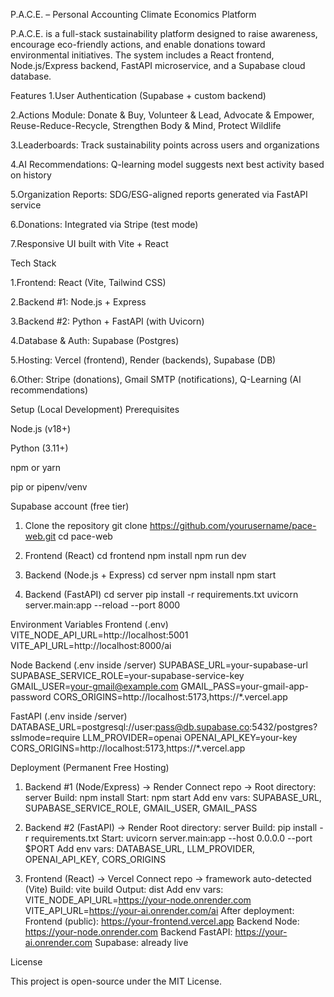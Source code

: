 <!-- ****************************************************************************************************** -->
P.A.C.E. – Personal Accounting Climate Economics Platform

P.A.C.E. is a full-stack sustainability platform designed to raise awareness, encourage eco-friendly actions, and enable donations toward environmental initiatives. The system includes a React frontend, Node.js/Express backend, FastAPI microservice, and a Supabase cloud database.
<!-- ****************************************************************************************************** -->
Features
1.User Authentication (Supabase + custom backend)

2.Actions Module: Donate & Buy, Volunteer & Lead, Advocate & Empower, Reuse-Reduce-Recycle, Strengthen Body & Mind, Protect Wildlife

3.Leaderboards: Track sustainability points across users and organizations

4.AI Recommendations: Q-learning model suggests next best activity based on history

5.Organization Reports: SDG/ESG-aligned reports generated via FastAPI service

6.Donations: Integrated via Stripe (test mode)

7.Responsive UI built with Vite + React
<!-- ****************************************************************************************************** -->
Tech Stack

1.Frontend: React (Vite, Tailwind CSS)

2.Backend #1: Node.js + Express

3.Backend #2: Python + FastAPI (with Uvicorn)

4.Database & Auth: Supabase (Postgres)

5.Hosting: Vercel (frontend), Render (backends), Supabase (DB)

6.Other: Stripe (donations), Gmail SMTP (notifications), Q-Learning (AI recommendations)
<!-- ****************************************************************************************************** -->
Setup (Local Development)
Prerequisites

Node.js (v18+)

Python (3.11+)

npm or yarn

pip or pipenv/venv

Supabase account (free tier)
<!-- ****************************************************************************************************** -->
1. Clone the repository
git clone https://github.com/yourusername/pace-web.git
cd pace-web

2. Frontend (React)
cd frontend
npm install
npm run dev

<!-- Runs on http://localhost:5173 -->
3. Backend (Node.js + Express)
cd server
npm install
npm start

<!-- Runs on http://localhost:5001 -->
4. Backend (FastAPI)
cd server
pip install -r requirements.txt
uvicorn server.main:app --reload --port 8000
<!-- Runs on http://localhost:8000 -->
<!-- ****************************************************************************************************** -->
Environment Variables
Frontend (.env)
VITE_NODE_API_URL=http://localhost:5001
VITE_API_URL=http://localhost:8000/ai

Node Backend (.env inside /server)
SUPABASE_URL=your-supabase-url
SUPABASE_SERVICE_ROLE=your-supabase-service-key
GMAIL_USER=your-gmail@example.com
GMAIL_PASS=your-gmail-app-password
CORS_ORIGINS=http://localhost:5173,https://*.vercel.app

FastAPI (.env inside /server)
DATABASE_URL=postgresql://user:pass@db.supabase.co:5432/postgres?sslmode=require
LLM_PROVIDER=openai
OPENAI_API_KEY=your-key
CORS_ORIGINS=http://localhost:5173,https://*.vercel.app
<!-- ****************************************************************************************************** -->
Deployment (Permanent Free Hosting)
1. Backend #1 (Node/Express) → Render
Connect repo → Root directory: server
Build: npm install
Start: npm start
Add env vars: SUPABASE_URL, SUPABASE_SERVICE_ROLE, GMAIL_USER, GMAIL_PASS

2. Backend #2 (FastAPI) → Render
Root directory: server
Build: pip install -r requirements.txt
Start:
uvicorn server.main:app --host 0.0.0.0 --port $PORT
Add env vars: DATABASE_URL, LLM_PROVIDER, OPENAI_API_KEY, CORS_ORIGINS

3. Frontend (React) → Vercel
Connect repo → framework auto-detected (Vite)
Build: vite build
Output: dist
Add env vars:
VITE_NODE_API_URL=https://your-node.onrender.com
VITE_API_URL=https://your-ai.onrender.com/ai
After deployment:
Frontend (public): https://your-frontend.vercel.app
Backend Node: https://your-node.onrender.com
Backend FastAPI: https://your-ai.onrender.com
Supabase: already live
<!-- ****************************************************************************************************** -->
License

This project is open-source under the MIT License.